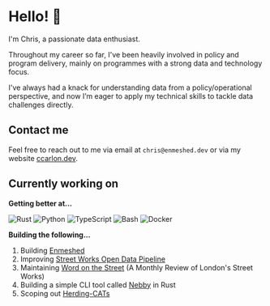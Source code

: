 # Hello! 👋

I'm Chris, a passionate data enthusiast.

Throughout my career so far, I've been heavily involved in policy and program delivery, mainly on programmes with a strong data and technology focus.

I've always had a knack for understanding data from a policy/operational perspective, and now I’m eager to apply my technical skills to tackle data challenges directly.

## Contact me

Feel free to reach out to me via email at `chris@enmeshed.dev` or via my website [ccarlon.dev](https://www.ccarlon.dev).

## Currently working on

**Getting better at...**

![Rust](https://img.shields.io/badge/Rust-000000?style=for-the-badge&logo=rust&logoColor=white)
![Python](https://img.shields.io/badge/Python-3776AB?style=for-the-badge&logo=python&logoColor=white)
![TypeScript](https://img.shields.io/badge/TypeScript-007ACC?style=for-the-badge&logo=typescript&logoColor=white)
![Bash](https://img.shields.io/badge/Bash-4EAA25?style=for-the-badge&logo=gnu-bash&logoColor=white)
![Docker](https://img.shields.io/badge/Docker-2496ED?style=for-the-badge&logo=docker&logoColor=white)

**Building the following...**

1. Building [Enmeshed](https://www.enmeshed.dev)
2. Improving [Street Works Open Data Pipeline](https://github.com/CHRISCARLON/Open-Street-Works-Data-Pipeline)
3. Maintaining [Word on the Street](https://word-on-the-street.evidence.app) (A Monthly Review of London's Street Works)
4. Building a simple CLI tool called [Nebby](https://github.com/CHRISCARLON/nebby) in Rust
5. Scoping out [Herding-CATs](https://github.com/CHRISCARLON/Herding-CATs)
